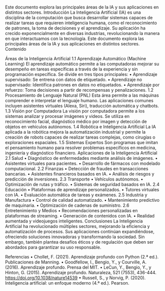 Este documento explora las principales áreas de la IA y sus aplicaciones en distintos sectores. Introducción La Inteligencia Artificial (IA) es una disciplina de la computación que busca desarrollar sistemas capaces de realizar tareas que requieren inteligencia humana, como el reconocimiento de patrones, la toma de decisiones y el aprendizaje. Su aplicación ha crecido exponencialmente en diversas industrias, revolucionando la manera en que interactuamos con la tecnología. Este documento explora las principales áreas de la IA y sus aplicaciones en distintos sectores. Contenido

Áreas de la Inteligencia Artificial 1.1 Aprendizaje Automático (Machine Learning) El aprendizaje automático permite a las computadoras mejorar su desempeño en tareas específicas a través de la experiencia y sin programación específica. Se divide en tres tipos principales: • Aprendizaje supervisado: Se entrena con datos de etiquetado. • Aprendizaje no supervisado: Identifica patrones en datos no etiquetados. • Aprendizaje por refuerzo: Toma decisiones a partir de recompensas y penalizaciones. 1.2 Procesamiento de Lenguaje Natural (PNL) Esta área permite a las máquinas comprender e interpretar el lenguaje humano. Las aplicaciones comunes incluyen asistentes virtuales (Alexa, Siri), traducción automática y chatbots. 1.3 Visión por Computadora La visión por computadora permite a los sistemas analizar y procesar imágenes y videos. Se utiliza en reconocimiento facial, diagnóstico médico por imagen y detección de objetos en vehículos autónomos. 1.4 Robótica e Inteligencia Artificial La IA aplicada a la robótica mejora la automatización industrial y permite la creación de robots capaces de realizar tareas complejas, como cirugías o exploraciones espaciales. 1.5 Sistemas Expertos Son programas que imitan el pensamiento humano para resolver problemas específicos en medicina, ingeniería y diagnóstico financiero.
Aplicaciones de la Inteligencia Artificial 2.1 Salud • Diagnóstico de enfermedades mediante análisis de imágenes. • Asistentes virtuales para pacientes. • Desarrollo de fármacos con modelado computacional. 2.2 Finanzas • Detección de fraudes en transacciones bancarias. • Asistentes financieros basados ​​en IA. • Análisis de riesgos y predicción de inversiones. 2.3 Transporte • Vehículos autónomos. • Optimización de rutas y tráfico. • Sistemas de seguridad basados ​​en IA. 2.4 Educación • Plataformas de aprendizaje personalizados. • Tutores virtuales con IA. • Evaluación automática de tareas y exámenes. 2.5 Industria y Manufactura • Control de calidad automatizado. • Mantenimiento predictivo de maquinaria. • Optimización de cadenas de suministro. 2.6 Entretenimiento y Medios • Recomendaciones personalizadas en plataformas de streaming. • Generación de contenidos con IA. • Realidad aumentada y videojuegos inteligentes.
Conclusiones La Inteligencia Artificial ha revolucionado múltiples sectores, mejorando la eficiencia y automatización de procesos. Sus aplicaciones continúan expandiéndose, ofreciendo soluciones innovadoras y transformando la sociedad. Sin embargo, también plantea desafíos éticos y de regulación que deben ser abordados para garantizar su uso responsable.

Referencias • Chollet, F. (2021). Aprendizaje profundo con Python (2.ª ed.). Publicaciones de Manning. • Goodfellow, I., Bengio, Y., y Courville, A. (2016). Aprendizaje profundo. Prensa del MIT. • LeCun, Y., Bengio, Y., y Hinton, G. (2015). Aprendizaje profundo. Naturaleza, 521 (7553), 436-444. https://doi.org/10.1038/nature14539 • Russell, S., y Norvig, P. (2020). Inteligencia artificial: un enfoque moderno (4.ª ed.). Pearson.
